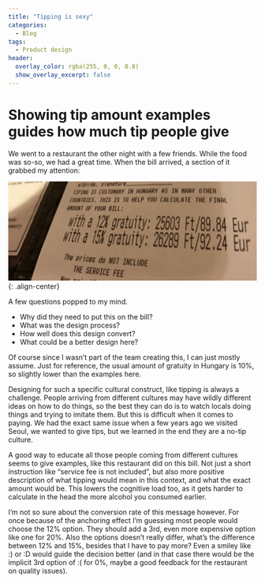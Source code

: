 ```yaml
---
title: "Tipping is sexy"
categories:
  - Blog
tags:
  - Product design
header:
  overlay_color: rgba(255, 0, 0, 0.8)
  show_overlay_excerpt: false
---
```


# Showing tip amount examples guides how much tip people give

We went to a restaurant the other night with a few friends. While the food was so-so, we had a great time. When the bill arrived, a section of it grabbed my attention:

![image-center](/assets/images/2017-02-11-Tipping-is-sexy.jpg){: .align-center}

A few questions popped to my mind.

- Why did they need to put this on the bill?
- What was the design process?
- How well does this design convert?
- What could be a better design here?

Of course since I wasn’t part of the team creating this, I can just mostly assume. Just for reference, the usual amount of gratuity in Hungary is 10%, so slightly lower than the examples here.

Designing for such a specific cultural construct, like tipping is always a challenge. People arriving from different cultures may have wildly different ideas on how to do things, so the best they can do is to watch locals doing things and trying to imitate them. But this is difficult when it comes to paying. We had the exact same issue when a few years ago we visited Seoul, we wanted to give tips, but we learned in the end they are a no-tip culture.

A good way to educate all those people coming from different cultures seems to give examples, like this restaurant did on this bill. Not just a short instruction like “service fee is not included”, but also more positive description of what tipping would mean in this context, and what the exact amount would be. This lowers the cognitive load too, as it gets harder to calculate in the head the more alcohol you consumed earlier.

I’m not so sure about the conversion rate of this message however. For once because of the anchoring effect I’m guessing most people would choose the 12% option. They should add a 3rd, even more expensive option like one for 20%. Also the options doesn’t really differ, what’s the difference between 12% and 15%, besides that I have to pay more? Even a smiley like :) or :D would guide the decision better (and in that case there would be the implicit 3rd option of :( for 0%, maybe a good feedback for the restaurant on quality issues).
